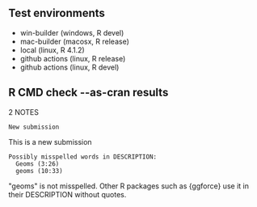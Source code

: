 ## Test environments

* win-builder (windows, R devel)
* mac-builder (macosx, R release)
* local (linux, R 4.1.2)
* github actions (linux, R release)
* github actions (linux, R devel)

## R CMD check --as-cran results

2 NOTES

```
New submission
```

This is a new submission

```
Possibly misspelled words in DESCRIPTION:
  Geoms (3:26)
  geoms (10:33)
```

"geoms" is not misspelled.  Other R packages such as {ggforce} use it
in their DESCRIPTION without quotes.
